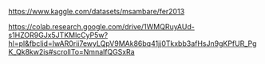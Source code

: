 https://www.kaggle.com/datasets/msambare/fer2013

https://colab.research.google.com/drive/1WMQRuyAUd-s1HZOR9GJx5JTKMlcCyP5w?hl=pl&fbclid=IwAR0rii7ewyLQpV9MAk86bq41jj0Tkxbb3afHsJn9gKPfUR_PgK_Qk8kw2is#scrollTo=NmnalfQGSxRa
